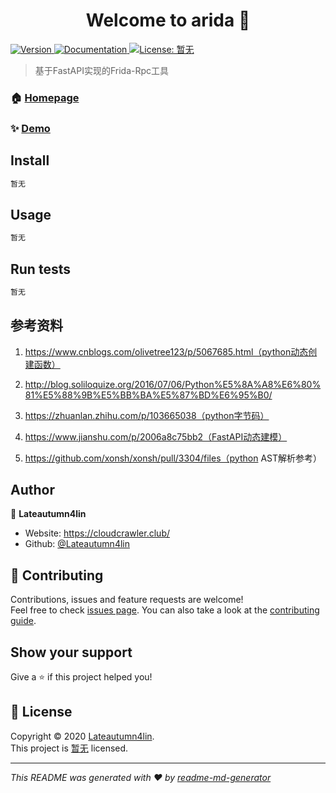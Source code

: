 <h1 align="center">Welcome to arida 👋</h1>
<p>
  <a href="https://www.npmjs.com/package/arida" target="_blank">
    <img alt="Version" src="https://img.shields.io/npm/v/arida.svg">
  </a>
  <a href="暂无" target="_blank">
    <img alt="Documentation" src="https://img.shields.io/badge/documentation-yes-brightgreen.svg" />
  </a>
  <a href="暂无" target="_blank">
    <img alt="License: 暂无" src="https://img.shields.io/badge/License-暂无-yellow.svg" />
  </a>
</p>

> 基于FastAPI实现的Frida-Rpc工具

### 🏠 [Homepage](暂无)

### ✨ [Demo](暂无)

## Install

```sh
暂无
```

## Usage

```sh
暂无
```

## Run tests

```sh
暂无
```

## 参考资料

1. https://www.cnblogs.com/olivetree123/p/5067685.html（python动态创建函数）

2. http://blog.soliloquize.org/2016/07/06/Python%E5%8A%A8%E6%80%81%E5%88%9B%E5%BB%BA%E5%87%BD%E6%95%B0/

3. https://zhuanlan.zhihu.com/p/103665038（python字节码）

4. https://www.jianshu.com/p/2006a8c75bb2（FastAPI动态建模） 

5. https://github.com/xonsh/xonsh/pull/3304/files（python AST解析参考）

## Author

👤 **Lateautumn4lin**

* Website: https://cloudcrawler.club/
* Github: [@Lateautumn4lin](https://github.com/Lateautumn4lin)

## 🤝 Contributing

Contributions, issues and feature requests are welcome!<br />Feel free to check [issues page](暂无). You can also take a look at the [contributing guide](暂无).

## Show your support

Give a ⭐️ if this project helped you!

## 📝 License

Copyright © 2020 [Lateautumn4lin](https://github.com/Lateautumn4lin).<br />
This project is [暂无](暂无) licensed.

***
_This README was generated with ❤️ by [readme-md-generator](https://github.com/kefranabg/readme-md-generator)_
